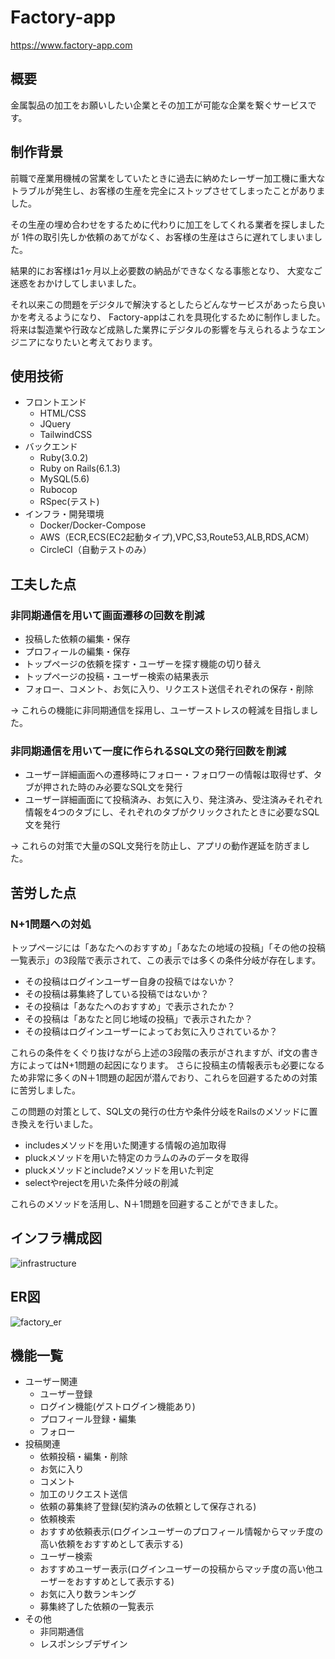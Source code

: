 # Factory-app
https://www.factory-app.com
## 概要
金属製品の加工をお願いしたい企業とその加工が可能な企業を繋ぐサービスです。
## 制作背景
前職で産業用機械の営業をしていたときに過去に納めたレーザー加工機に重大なトラブルが発生し、お客様の生産を完全にストップさせてしまったことがありました。

その生産の埋め合わせをするために代わりに加工をしてくれる業者を探しましたが
1件の取引先しか依頼のあてがなく、お客様の生産はさらに遅れてしまいました。

結果的にお客様は1ヶ月以上必要数の納品ができなくなる事態となり、
大変なご迷惑をおかけしてしまいました。

それ以来この問題をデジタルで解決するとしたらどんなサービスがあったら良いかを考えるようになり、
Factory-appはこれを具現化するために制作しました。
将来は製造業や行政など成熟した業界にデジタルの影響を与えられるようなエンジニアになりたいと考えております。
## 使用技術
- フロントエンド
  - HTML/CSS
  - JQuery
  - TailwindCSS
- バックエンド
  - Ruby(3.0.2)
  - Ruby on Rails(6.1.3)
  - MySQL(5.6)
  - Rubocop
  - RSpec(テスト)
- インフラ・開発環境
  - Docker/Docker-Compose
  - AWS（ECR,ECS(EC2起動タイプ),VPC,S3,Route53,ALB,RDS,ACM）
  - CircleCI（自動テストのみ）
## 工夫した点
### 非同期通信を用いて画面遷移の回数を削減
- 投稿した依頼の編集・保存
- プロフィールの編集・保存
- トップページの依頼を探す・ユーザーを探す機能の切り替え
- トップページの投稿・ユーザー検索の結果表示
- フォロー、コメント、お気に入り、リクエスト送信それぞれの保存・削除

→ これらの機能に非同期通信を採用し、ユーザーストレスの軽減を目指しました。

### 非同期通信を用いて一度に作られるSQL文の発行回数を削減
- ユーザー詳細画面への遷移時にフォロー・フォロワーの情報は取得せず、タブが押された時のみ必要なSQL文を発行
- ユーザー詳細画面にて投稿済み、お気に入り、発注済み、受注済みそれぞれ情報を4つのタブにし、それぞれのタブがクリックされたときに必要なSQL文を発行

→ これらの対策で大量のSQL文発行を防止し、アプリの動作遅延を防ぎました。

## 苦労した点
### N+1問題への対処
トップページには「あなたへのおすすめ」「あなたの地域の投稿」「その他の投稿一覧表示」の3段階で表示されて、この表示では多くの条件分岐が存在します。 
- その投稿はログインユーザー自身の投稿ではないか？
- その投稿は募集終了している投稿ではないか？
- その投稿は「あなたへのおすすめ」で表示されたか？
- その投稿は「あなたと同じ地域の投稿」で表示されたか？
- その投稿はログインユーザーによってお気に入りされているか？

これらの条件をくぐり抜けながら上述の3段階の表示がされますが、if文の書き方によってはN+1問題の起因になります。
さらに投稿主の情報表示も必要になるため非常に多くのN＋1問題の起因が潜んでおり、これらを回避するための対策に苦労しました。

この問題の対策として、SQL文の発行の仕方や条件分岐をRailsのメソッドに置き換えを行いました。
- includesメソッドを用いた関連する情報の追加取得
- pluckメソッドを用いた特定のカラムのみのデータを取得
- pluckメソッドとinclude?メソッドを用いた判定
- selectやrejectを用いた条件分岐の削減

これらのメソッドを活用し、N＋1問題を回避することができました。

## インフラ構成図
![infrastructure](https://user-images.githubusercontent.com/87586109/140628191-9540a03a-67f3-4472-bd12-fa15bdf0714b.png)
## ER図
![factory_er](https://user-images.githubusercontent.com/87586109/140602645-d39f045d-f4f6-415e-86ce-c692a2e8ceb5.png)
## 機能一覧
- ユーザー関連
  - ユーザー登録
  - ログイン機能(ゲストログイン機能あり)
  - プロフィール登録・編集
  - フォロー
- 投稿関連
  - 依頼投稿・編集・削除
  - お気に入り
  - コメント
  - 加工のリクエスト送信
  - 依頼の募集終了登録(契約済みの依頼として保存される)
  - 依頼検索
  - おすすめ依頼表示(ログインユーザーのプロフィール情報からマッチ度の高い依頼をおすすめとして表示する)
  - ユーザー検索
  - おすすめユーザー表示(ログインユーザーの投稿からマッチ度の高い他ユーザーをおすすめとして表示する)
  - お気に入り数ランキング
  - 募集終了した依頼の一覧表示
- その他
  - 非同期通信
  - レスポンシブデザイン
